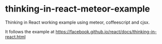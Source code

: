 # thinking-in-react-meteor-example
Thinking in React working example using meteor, coffeescript and cjsx.

It follows the example at https://facebook.github.io/react/docs/thinking-in-react.html
